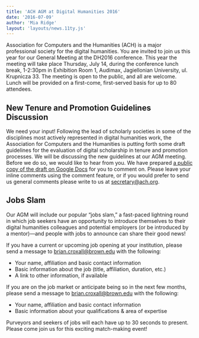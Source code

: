 ```yaml
---
title: 'ACH AGM at Digital Humanities 2016'
date: '2016-07-09'
author: 'Mia Ridge'
layout: 'layouts/news.11ty.js'
---
```

Association for Computers and the Humanities (ACH) is a major professional society for the digital humanities. You are invited to join us this year for our General Meeting at the DH2016 conference. This year the meeting will take place Thursday, July 14, during the conference lunch break, 1-2:30pm in Exhibition Room 1, Audimax, Jagiellonian University, ul. Krupnicza 33. The meeting is open to the public, and all are welcome. Lunch will be provided on a first-come, first-served basis for up to 80 attendees.

## New Tenure and Promotion Guidelines Discussion

We need your input! Following the lead of scholarly societies in some of the disciplines most actively represented in digital humanities work, the Association for Computers and the Humanities is putting forth some draft guidelines for the evaluation of digital scholarship in tenure and promotion processes. We will be discussing the new guidelines at our AGM meeting. Before we do so, we would like to hear from you. We have prepared [a public copy of the draft on Google Docs](https://docs.google.com/document/d/1DkFXRxmeCdX7KFu7vPkCHwRnpZla8wc8zUHJyIK0sro/edit?usp=sharing) for you to comment on. Please leave your inline comments using the comment feature, or if you would prefer to send us general comments please write to us at [secretary@ach.org](mailto:secretary@ach.org).

## Jobs Slam

Our AGM will include our popular “jobs slam,” a fast-paced lightning round in which job seekers have an opportunity to introduce themselves to their digital humanities colleagues and potential employers (or be introduced by a mentor)—and people with jobs to announce can share their good news!

If you have a current or upcoming job opening at your institution, please send a message to [brian.croxall@brown.edu](mailto:brian.croxall@brown.edu) with the following:

- Your name, affiliation and basic contact information
- Basic information about the job (title, affiliation, duration, etc.)
- A link to other information, if available

If you are on the job market or anticipate being so in the next few months, please send a message to [brian.croxall@brown.edu](mailto:brian.croxall@brown.edu) with the following:

- Your name, affiliation and basic contact information
- Basic information about your qualifications &amp; area of expertise

Purveyors and seekers of jobs will each have up to 30 seconds to present. Please come join us for this exciting match-making event!
